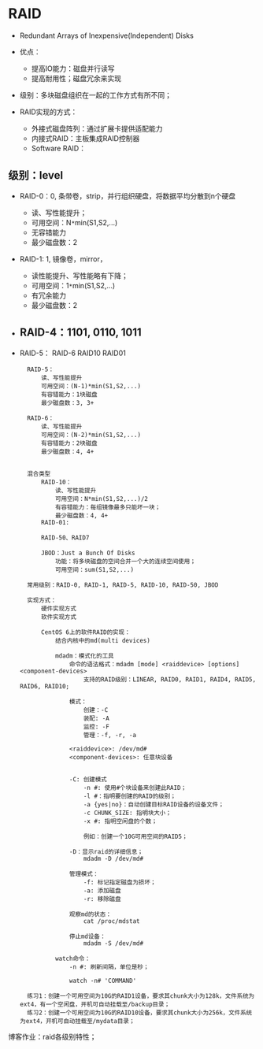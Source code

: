 # RAID

- Redundant Arrays of Inexpensive(Independent) Disks

- 优点：
    - 提高IO能力：磁盘并行读写
    - 提高耐用性；磁盘冗余来实现

- 级别：多块磁盘组织在一起的工作方式有所不同；

- RAID实现的方式：
    - 外接式磁盘阵列：通过扩展卡提供适配能力
    - 内接式RAID：主板集成RAID控制器
    - Software RAID：

## 级别：level

- RAID-0：0, 条带卷，strip，并行组织硬盘，将数据平均分散到n个硬盘
    - 读、写性能提升；
    - 可用空间：N`*`min(S1,S2,...)
    - 无容错能力
    - 最少磁盘数：2

- RAID-1: 1, 镜像卷，mirror，
    - 读性能提升、写性能略有下降；
    - 可用空间：1`*`min(S1,S2,...)
    - 有冗余能力
    - 最少磁盘数：2

- RAID-4：1101, 0110, 1011
    - 
- RAID-5：
RAID-6
RAID10
RAID01


        

        RAID-5：
            读、写性能提升
            可用空间：(N-1)*min(S1,S2,...)
            有容错能力：1块磁盘
            最少磁盘数：3, 3+

        RAID-6：
            读、写性能提升
            可用空间：(N-2)*min(S1,S2,...)
            有容错能力：2块磁盘
            最少磁盘数：4, 4+

        
        混合类型
            RAID-10：
                读、写性能提升
                可用空间：N*min(S1,S2,...)/2
                有容错能力：每组镜像最多只能坏一块；
                最少磁盘数：4, 4+
            RAID-01:

            RAID-50、RAID7

            JBOD：Just a Bunch Of Disks
                功能：将多块磁盘的空间合并一个大的连续空间使用；
                可用空间：sum(S1,S2,...)

        常用级别：RAID-0, RAID-1, RAID-5, RAID-10, RAID-50, JBOD

        实现方式：
            硬件实现方式
            软件实现方式 

            CentOS 6上的软件RAID的实现：
                结合内核中的md(multi devices)

                mdadm：模式化的工具
                    命令的语法格式：mdadm [mode] <raiddevice> [options] <component-devices>
                        支持的RAID级别：LINEAR, RAID0, RAID1, RAID4, RAID5, RAID6, RAID10; 

                    模式：
                        创建：-C
                        装配: -A
                        监控: -F
                        管理：-f, -r, -a

                    <raiddevice>: /dev/md#
                    <component-devices>: 任意块设备


                    -C: 创建模式
                        -n #: 使用#个块设备来创建此RAID；
                        -l #：指明要创建的RAID的级别；
                        -a {yes|no}：自动创建目标RAID设备的设备文件；
                        -c CHUNK_SIZE: 指明块大小；
                        -x #: 指明空闲盘的个数；

                        例如：创建一个10G可用空间的RAID5；

                    -D：显示raid的详细信息；
                        mdadm -D /dev/md#

                    管理模式：
                        -f: 标记指定磁盘为损坏；
                        -a: 添加磁盘
                        -r: 移除磁盘

                    观察md的状态：
                        cat /proc/mdstat

                    停止md设备：
                        mdadm -S /dev/md#

                watch命令：
                    -n #: 刷新间隔，单位是秒；

                    watch -n# 'COMMAND'

        练习1：创建一个可用空间为10G的RAID1设备，要求其chunk大小为128k，文件系统为ext4，有一个空闲盘，开机可自动挂载至/backup目录；
        练习2：创建一个可用空间为10G的RAID10设备，要求其chunk大小为256k，文件系统为ext4，开机可自动挂载至/mydata目录；

博客作业：raid各级别特性；
